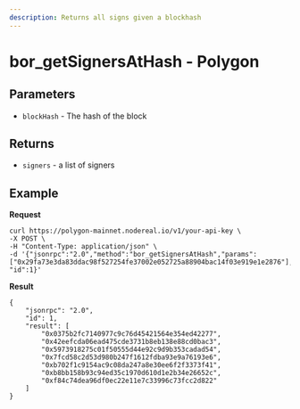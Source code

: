 ```yaml
---
description: Returns all signs given a blockhash
---
```


# bor\_getSignersAtHash - Polygon

## Parameters

* `blockHash` - The hash of the block

## Returns

* `signers` - a list of signers

## Example

**Request**

```
curl https://polygon-mainnet.nodereal.io/v1/your-api-key \
-X POST \
-H "Content-Type: application/json" \
-d '{"jsonrpc":"2.0","method":"bor_getSignersAtHash","params":["0x29fa73e3da83ddac98f527254fe37002e052725a88904bac14f03e919e1e2876"], "id":1}'
```

**Result**

```
{
    "jsonrpc": "2.0",
    "id": 1,
    "result": [
        "0x0375b2fc7140977c9c76d45421564e354ed42277",
        "0x42eefcda06ead475cde3731b8eb138e88cd0bac3",
        "0x5973918275c01f50555d44e92c9d9b353cadad54",
        "0x7fcd58c2d53d980b247f1612fdba93e9a76193e6",
        "0xb702f1c9154ac9c08da247a8e30ee6f2f3373f41",
        "0xb8bb158b93c94ed35c1970d610d1e2b34e26652c",
        "0xf84c74dea96df0ec22e11e7c33996c73fcc2d822"
    ]
}
```

